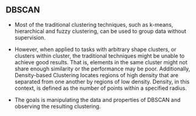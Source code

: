 ## DBSCAN 

- Most of the traditional clustering techniques, such as k-means, hierarchical and fuzzy clustering, can be used to group data without supervision. 

- However, when applied to tasks with arbitrary shape clusters, or clusters within cluster, the traditional techniques might be unable to achieve good results. That is, elements in the same cluster might not share enough similarity or the performance may be poor.
Additionally, Density-based Clustering locates regions of high density that are separated from one another by regions of low density. Density, in this context, is defined as the number of points within a specified radius.

- The goals is manipulating the data and properties of DBSCAN and observing the resulting clustering.
